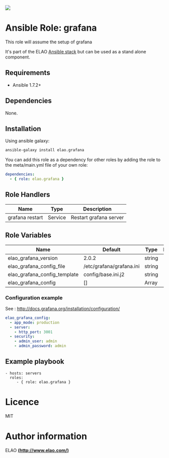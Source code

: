 <img src="http://www.elao.com/images/corpo/logo_red_small.png"/>

# Ansible Role: grafana

This role will assume the setup of grafana

It's part of the ELAO [Ansible stack](http://ansible.elao.com) but can be used as a stand alone component.

## Requirements

- Ansible 1.7.2+

## Dependencies

None.

## Installation

Using ansible galaxy:

```bash
ansible-galaxy install elao.grafana
```
You can add this role as a dependency for other roles by adding the role to the meta/main.yml file of your own role:

```yaml
dependencies:
  - { role: elao.grafana }
```

## Role Handlers

| Name            | Type    | Description            |
| --------------- | ------- | ---------------------- |
| grafana restart | Service | Restart grafana server |

## Role Variables

| Name                         | Default                  | Type   | Description |
| ---------------------------- | ------------------------ | ------ | ----------- |
| elao_grafana_version         | 2.0.2                    | string |             |
| elao_grafana_config_file     | /etc/grafana/grafana.ini | string |             |
| elao_grafana_config_template | config/base.ini.j2       | string |             |
| elao_grafana_config          | []                       | Array  |             |

### Configuration example

See : http://docs.grafana.org/installation/configuration/

```yaml
elao_grafana_config:
  - app_mode: production
  - server:
    - http_port: 3001
  - security:
    - admin_user: admin
    - admin_password: admin
```

## Example playbook

    - hosts: servers
      roles:
         - { role: elao.grafana }

# Licence

MIT

# Author information

ELAO [**(http://www.elao.com/)**](http://www.elao.com)
